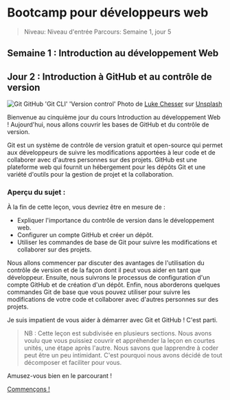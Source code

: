 # Bootcamp pour développeurs web

> Niveau: Niveau d'entrée
> Parcours: Semaine 1, jour 5

## Semaine 1 : Introduction au développement Web

## Jour 2 : Introduction à GitHub et au contrôle de version

![Git GitHub 'Git CLI' 'Version control']()
Photo de [Luke Chesser](https://unsplash.com/@lukechesser?utm_source=unsplash&utm_medium=referral&utm_content=creditCopyText) sur [Unsplash](https://unsplash.com/fr/s/photos/git?utm_source=unsplash&utm_medium=referral&utm_content=creditCopyText)
  

Bienvenue au cinquième jour du cours Introduction au développement Web ! Aujourd'hui, nous allons couvrir les bases de GitHub et du contrôle de version.

Git est un système de contrôle de version gratuit et open-source qui permet aux développeurs de suivre les modifications apportées à leur code et de collaborer avec d'autres personnes sur des projets. GitHub est une plateforme web qui fournit un hébergement pour les dépôts Git et une variété d'outils pour la gestion de projet et la collaboration.


### Aperçu du sujet :

À la fin de cette leçon, vous devriez être en mesure de :

- Expliquer l'importance du contrôle de version dans le développement web.
- Configurer un compte GitHub et créer un dépôt.
- Utiliser les commandes de base de Git pour suivre les modifications et collaborer sur des projets.

Nous allons commencer par discuter des avantages de l'utilisation du contrôle de version et de la façon dont il peut vous aider en tant que développeur. Ensuite, nous suivrons le processus de configuration d'un compte GitHub et de création d'un dépôt. Enfin, nous aborderons quelques commandes Git de base que vous pouvez utiliser pour suivre les modifications de votre code et collaborer avec d'autres personnes sur des projets.

Je suis impatient de vous aider à démarrer avec Git et GitHub ! C'est parti.


> NB : Cette leçon est subdivisée en plusieurs sections. Nous avons voulu que vous puissiez couvrir et appréhender la leçon en courtes unités, une étape après l'autre. Nous savons que lapprendre à coder peut être un peu intimidant. C'est pourquoi nous avons décidé de tout décomposer et faciliter pour vous.

Amusez-vous bien en le parcourant !

[Commençons !]()